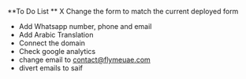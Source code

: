 **To Do List **
X Change the form to match the current deployed form
- Add Whatsapp number, phone and email 
- Add Arabic Translation 
- Connect the domain
- Check google analytics
- change email to contact@flymeuae.com
- divert emails to saif

